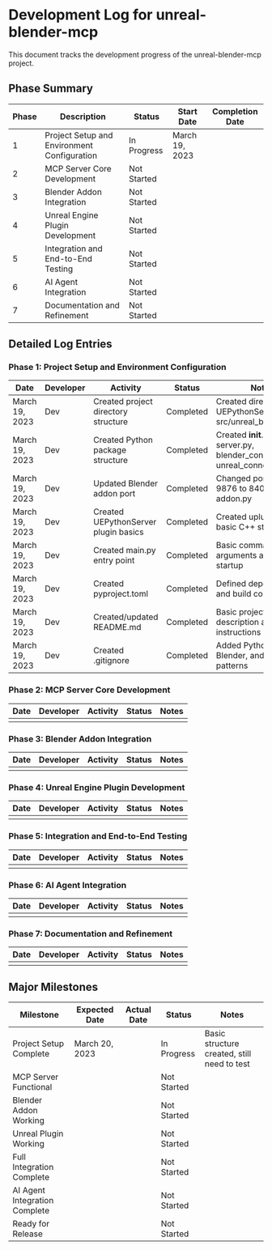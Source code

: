 # Development Log for unreal-blender-mcp

This document tracks the development progress of the unreal-blender-mcp project.

## Phase Summary

| Phase | Description | Status | Start Date | Completion Date |
|-------|-------------|--------|------------|-----------------|
| 1 | Project Setup and Environment Configuration | In Progress | March 19, 2023 | |
| 2 | MCP Server Core Development | Not Started | | |
| 3 | Blender Addon Integration | Not Started | | |
| 4 | Unreal Engine Plugin Development | Not Started | | |
| 5 | Integration and End-to-End Testing | Not Started | | |
| 6 | AI Agent Integration | Not Started | | |
| 7 | Documentation and Refinement | Not Started | | |

## Detailed Log Entries

### Phase 1: Project Setup and Environment Configuration

| Date | Developer | Activity | Status | Notes |
|------|-----------|----------|--------|-------|
| March 19, 2023 | Dev | Created project directory structure | Completed | Created directories for UEPythonServer, src/unreal_blender_mcp |
| March 19, 2023 | Dev | Created Python package structure | Completed | Created __init__.py, server.py, blender_connection.py, unreal_connection.py |
| March 19, 2023 | Dev | Updated Blender addon port | Completed | Changed port from 9876 to 8400 in addon.py |
| March 19, 2023 | Dev | Created UEPythonServer plugin basics | Completed | Created uplugin file and basic C++ structure |
| March 19, 2023 | Dev | Created main.py entry point | Completed | Basic command-line arguments and server startup |
| March 19, 2023 | Dev | Created pyproject.toml | Completed | Defined dependencies and build configuration |
| March 19, 2023 | Dev | Created/updated README.md | Completed | Basic project description and setup instructions |
| March 19, 2023 | Dev | Created .gitignore | Completed | Added Python, Unreal, Blender, and system patterns |

### Phase 2: MCP Server Core Development

| Date | Developer | Activity | Status | Notes |
|------|-----------|----------|--------|-------|
|      |           |          |        |       |

### Phase 3: Blender Addon Integration

| Date | Developer | Activity | Status | Notes |
|------|-----------|----------|--------|-------|
|      |           |          |        |       |

### Phase 4: Unreal Engine Plugin Development

| Date | Developer | Activity | Status | Notes |
|------|-----------|----------|--------|-------|
|      |           |          |        |       |

### Phase 5: Integration and End-to-End Testing

| Date | Developer | Activity | Status | Notes |
|------|-----------|----------|--------|-------|
|      |           |          |        |       |

### Phase 6: AI Agent Integration

| Date | Developer | Activity | Status | Notes |
|------|-----------|----------|--------|-------|
|      |           |          |        |       |

### Phase 7: Documentation and Refinement

| Date | Developer | Activity | Status | Notes |
|------|-----------|----------|--------|-------|
|      |           |          |        |       |

## Major Milestones

| Milestone | Expected Date | Actual Date | Status | Notes |
|-----------|---------------|-------------|--------|-------|
| Project Setup Complete | March 20, 2023 | | In Progress | Basic structure created, still need to test |
| MCP Server Functional | | | Not Started | |
| Blender Addon Working | | | Not Started | |
| Unreal Plugin Working | | | Not Started | |
| Full Integration Complete | | | Not Started | |
| AI Agent Integration Complete | | | Not Started | |
| Ready for Release | | | Not Started | | 